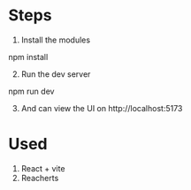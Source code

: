 # Steps

1. Install the modules

npm install

2. Run the dev server

npm run dev

3. And can view the UI on http://localhost:5173

# Used

1. React + vite
2. Reacherts

